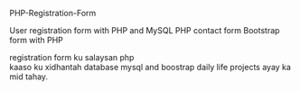 PHP-Registration-Form


User registration form with PHP and MySQL PHP contact
form Bootstrap form with PHP

 registration form ku salaysan php <br>
 kaaso ku xidhantah database mysql  and boostrap 
 daily life projects ayay ka mid tahay.
 
